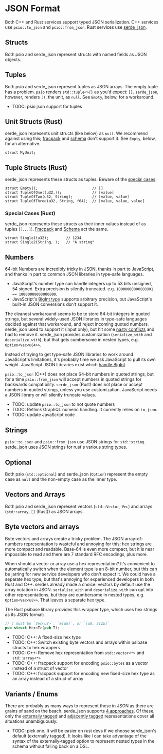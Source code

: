 # JSON Format

Both C++ and Rust services support typed JSON serialization. C++ services use `psio::to_json` and `psio::from_json`. Rust services use [serde_json](https://docs.rs/serde_json/latest/serde_json/).

## Structs

Both psio and serde_json represent structs with named fields as JSON objects.

## Tuples

Both psio and serde_json represent tuples as JSON arrays. The empty tuple has a problem. `psio` renders `std::tuple<>{}` as you'd expect: `[]`. `serde_json`, however, renders `()`, the unit, as `null`. See `Empty`, below, for a workaround.

- TODO: psio json support for tuples

## Unit Structs (Rust)

serde_json represents unit structs (like below) as `null`. We recommend against using this; [fracpack](fracpack.html) and [schema](schema.html) don't support it. See `Empty`, below, for an alternative.

```
struct MyUnit;
```

## Tuple Structs (Rust)

serde_json represents these structs as tuples. Beware of the [special cases](#special-cases-rust).

```
struct Empty();                         // []
struct TupleOfOne((u32,));              // [value]
struct TupleOfTwo(u32, String);         // [value, value]
struct TupleOfThree(u32, String, f64);  // [value, value, value]
```

### Special Cases (Rust)

serde_json represents these structs as their inner values instead of as tuples (`[...]`). [Fracpack](fracpack.html) and [Schema](schema.html) act the same.

```
struct Single1(u32);        // 1234
struct Single2(String, );   // "A string"
```

## Numbers

64-bit Numbers are incredibly tricky in JSON, thanks in part to JavaScript, and thanks in part to common JSON libraries in type-safe languages.

- JavaScript's number type can handle integers up to 53 bits unsigned, 54 signed. Extra precision is silently truncated. e.g. `10000000000000001 == 10000000000000000`.
- JavaScript's [BigInt type](https://developer.mozilla.org/en-US/docs/Web/JavaScript/Reference/Global_Objects/BigInt) supports arbitrary precision, but JavaScript's built-in JSON conversions don't support it.

The cleanest workaround seems to be to store 64-bit integers in quoted strings, but several widely-used JSON libraries in type-safe languages decided against that workaround, and reject incoming quoted numbers. serde_json used to support it (input only), but hit some [nasty conflicts](https://github.com/serde-rs/serde/pull/839) and had to remove it. serde_json provides customization (`serialize_with` and `deserialize_with`), but that gets cumbersome in nested types, e.g. `Option<Vec<u64>>`.

Instead of trying to get type-safe JSON libraries to work around JavaScript's limitations, it's probably time we ask JavaScript to pull its own weight. JavaScript JSON Libraries exist which [handle BigInt](https://www.npmjs.com/package/json-bigint).

`psio::to_json` (C++) does not place 64-bit numbers in quoted strings, but for a time `psio::from_json` will accept numbers in quoted strings for backwards compatibility. `serde_json` (Rust) does not place or accept numbers in quoted strings, unless you use customization. JavaScript needs a JSON library or will silently truncate values.

- TODO: update `psio::to_json` to not quote numbers
- TODO: Rethink GraphQL numeric handling. It currently relies on `to_json`.
- TODO: update JavaScript code

## Strings

`psio::to_json` and `psio::from_json` use JSON strings for `std::string`. serde_json uses JSON strings for rust's various string types.

## Optional

Both psio (`std::optional`) and serde_json (`Option`) represent the empty case as `null` and the non-empty case as the inner type.

## Vectors and Arrays

Both psio and serde_json represent vectors (`std::Vector`, `Vec`) and arrays (`std::array`, `[]` (Rust)) as JSON arrays.

## Byte vectors and arrays

Byte vectors and arrays create a tricky problem. The JSON array-of-numbers representation is wasteful and annoying for this; hex strings are more compact and readable. Base-64 is even more compact, but it is near impossible to read and there are 7 standard RFC encodings, plus more.

When should a vector or array use a hex representation? It's convenient to automatically switch when the element type is an 8-bit number, but this can be jarring for new service developers who don't expect it. We could have a separate hex type, but that's annoying for experienced developers in both Rust and C++. serdes already made a choice: vectors by default use the array notation in JSON. `serialize_with` and `deserialize_with` can opt into other representations, but they are cumbersome in nested types, e.g. `Option<Vec<u8>>`. That leaves a separate hex type.

The Rust psibase library provides this wrapper type, which uses hex strings as its JSON format:

```rust
// T must be `Vec<u8>`, `&[u8]`, or `[u8; SIZE]`
pub struct Hex<T>(pub T);
```

- TODO: C++: A fixed-size hex type
- TODO: C++: Switch existing byte vectors and arrays within psibase structs to hex wrappers
- TODO: C++: Remove hex representation from `std::vector<*>` and `std::array<*>`
- TODO: C++: fracpack support for encoding `psio::bytes` as a vector instead of a struct of vector
- TODO: C++: fracpack support for encoding new fixed-size hex type as an array instead of a struct of array

## Variants / Enums

There are probably as many ways to represent these in JSON as there are grains of sand on the beach. serde_json supports [4 approaches](https://serde.rs/enum-representations.html). Of these, only the [externally tagged](https://serde.rs/enum-representations.html#externally-tagged) and [adjacently tagged](https://serde.rs/enum-representations.html#adjacently-tagged) representations cover all situations unambiguously.

- TODO: pick one. It will be easier on rust devs if we choose serde_json's default (externally tagged). It looks like I can take advantage of the syntax of the externally-tagged option to represent nested types in the schema without falling back on a DSL.
